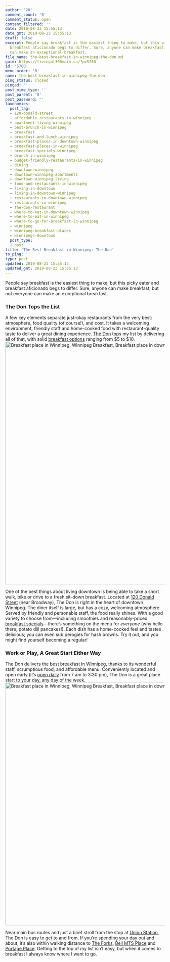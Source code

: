 ```yaml
---
author: '20'
comment_count: '0'
comment_status: open
content_filtered: ''
date: 2019-08-23 15:55:13
date_gmt: 2019-08-23 15:55:13
draft: false
excerpt: People say breakfast is the easiest thing to make, but this picky eater and
  breakfast aficionado begs to differ. Sure, anyone can make breakfast, but not everyone
  can make an exceptional breakfast.
file_name: the-best-breakfast-in-winnipeg-the-don.md
guid: https://livingat300main.ca/?p=5760
id: '5760'
menu_order: '0'
name: the-best-breakfast-in-winnipeg-the-don
ping_status: closed
pinged: ''
post_mime_type: ''
post_parent: '0'
post_password: ''
taxonomies:
  post_tag:
  - 120-donald-street
  - affordable-restaurants-in-winnipeg
  - apartment-living-winnipeg
  - best-brunch-in-winnipeg
  - breakfast
  - breakfast-and-lunch-winnipeg
  - breakfast-places-in-downtown-winnipeg
  - breakfast-places-in-winnipeg
  - breakfast-specials-winnipeg
  - brunch-in-winnipeg
  - budget-friendly-restaurants-in-winnipeg
  - dining
  - downtown-winnipeg
  - downtown-winnipeg-apartments
  - downtown-winnipeg-living
  - food-and-restaurants-in-winnipeg
  - living-in-downtown
  - living-in-downtown-winnipeg
  - restaurants-in-downtown-winnipeg
  - restaurants-in-winnipeg
  - the-don-restaurant
  - where-to-eat-in-downtown-winnipeg
  - where-to-eat-in-winnipeg
  - where-to-go-for-breakfast-in-winnipeg
  - winnipeg
  - winnipeg-breakfast-places
  - winnipegs-downtown
  post_type:
  - post
title: 'The Best Breakfast in Winnipeg: The Don'
to_ping: ''
type: post
updated: 2019-08-23 15:55:13
updated_gmt: 2019-08-23 15:55:13
---
```

People say breakfast is the easiest thing to make, but this picky eater and breakfast aficionado begs to differ. Sure, anyone can make breakfast, but not everyone can make an exceptional breakfast.
<h3>The Don Tops the List</h3>
A few key elements separate just-okay restaurants from the very best: atmosphere, food quality (of course!), and cost. It takes a welcoming environment, friendly staff and home-cooked food with restaurant-quality taste to deliver a great dining experience. <a href="https://www.thedonrestaurantwinnipeg.com/">The Don</a> tops my list by delivering all of that, with solid <a href="https://www.thedonrestaurantwinnipeg.com/menu-breakfast">breakfast options</a> ranging from $5 to $10.

<img class="aligncenter size-large wp-image-5765" src="https://livingat300main.ca/wp-content/uploads/2019/08/IMG_4450-2-1024x768.jpg" alt="Breakfast place in Winnipeg, Winnipeg Breakfast, Breakfast place in downtown Winnipeg, downtown winnipeg living, living in downtown winnipeg" width="1024" height="768" />

One of the best things about living downtown is being able to take a short walk, bike or drive to a fresh sit-down breakfast. Located at <a href="https://www.google.com/maps/place/The+Don+Restaurant/@49.888203,-97.1428507,17z/data=!4m5!3m4!1s0x52ea7156cfd74ea7:0x41f5c1417266be27!8m2!3d49.888203!4d-97.140662">120 Donald Street</a> (near Broadway), The Don is right in the heart of downtown Winnipeg. The diner itself is large, but has a cozy, welcoming atmosphere. Served by friendly and personable staff, the food really shines. With a good variety to choose from—including smoothies and reasonably-priced <a href="https://www.thedonrestaurantwinnipeg.com/menu-features">breakfast specials</a>—there’s something on the menu for <em>everyone</em> (why hello there, potato dill pancakes!). Each dish has a home-cooked feel and tastes delicious; you can even sub perogies for hash browns. Try it out, and you might find yourself becoming a regular!
<h3>Work or Play, A Great Start Either Way</h3>
The Don delivers the best breakfast in Winnipeg, thanks to its wonderful staff, scrumptious food, and affordable menu. Conveniently located and open early (it’s <a href="https://www.thedonrestaurantwinnipeg.com/contact-us">open daily</a> from 7 am to 3:30 pm), The Don is a great place start to your day, any day of the week.

<img class="aligncenter size-large wp-image-5767" src="https://livingat300main.ca/wp-content/uploads/2019/08/IMG_4437-2-1024x768.jpg" alt="Breakfast place in Winnipeg, Winnipeg Breakfast, Breakfast place in downtown Winnipeg, downtown winnipeg living, living in downtown winnipeg" width="1024" height="768" />

Near main bus routes and just a brief stroll from the stop at <a href="https://m.viarail.ca/en/WinnipegStation">Union Station</a>, The Don is easy to get to and from. If you’re spending your day out and about, it’s also within walking distance to <a href="https://www.theforks.com/">The Forks</a>, <a href="https://www.bellmtsplace.ca/">Bell MTS Place</a> and <a href="https://portageplace.ca/">Portage Place</a>. Getting to the top of my list isn’t easy, but when it comes to breakfast I always know where I want to go.